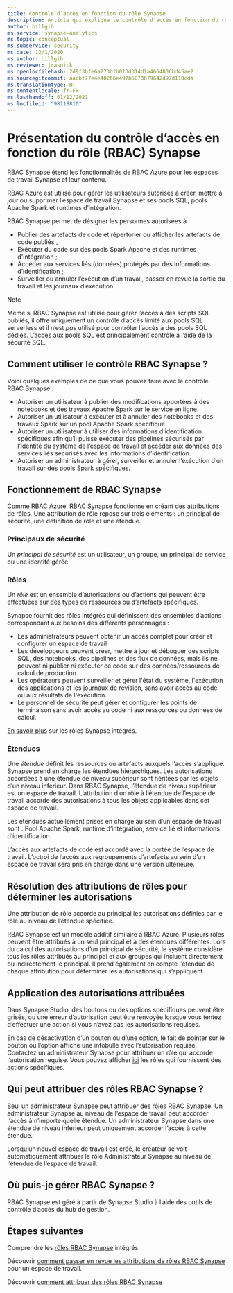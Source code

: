 ```yaml
---
title: Contrôle d’accès en fonction du rôle Synapse
description: Article qui explique le contrôle d’accès en fonction du rôle dans Azure Synapse Analytics
author: billgib
ms.service: synapse-analytics
ms.topic: conceptual
ms.subservice: security
ms.date: 12/1/2020
ms.author: billgib
ms.reviewer: jrasnick
ms.openlocfilehash: 2d9f3bfe6a273bfb0f3d314d1a4664806bd45ae2
ms.sourcegitcommit: aacbf77e4e40266e497b6073679642d97d110cda
ms.translationtype: HT
ms.contentlocale: fr-FR
ms.lasthandoff: 01/12/2021
ms.locfileid: "98118810"
---
```

# <a name="what-is-synapse-role-based-access-control-rbac"></a>Présentation du contrôle d’accès en fonction du rôle (RBAC) Synapse

RBAC Synapse étend les fonctionnalités de [RBAC Azure](../../role-based-access-control/overview.md) pour les espaces de travail Synapse et leur contenu. 

RBAC Azure est utilisé pour gérer les utilisateurs autorisés à créer, mettre à jour ou supprimer l’espace de travail Synapse et ses pools SQL, pools Apache Spark et runtimes d’intégration.

RBAC Synapse permet de désigner les personnes autorisées à :
- Publier des artefacts de code et répertorier ou afficher les artefacts de code publiés , 
- Exécuter du code sur des pools Spark Apache et des runtimes d'intégration ;
- Accéder aux services liés (données) protégés par des informations d’identification ; 
- Surveiller ou annuler l’exécution d’un travail, passer en revue la sortie du travail et les journaux d’exécution.  

>[!Note]
>Même si RBAC Synapse est utilisé pour gérer l’accès à des scripts SQL publiés, il offre uniquement un contrôle d’accès limité aux pools SQL serverless et il n’est _pas_ utilisé pour contrôler l’accès à des pools SQL dédiés.  L’accès aux pools SQL est principalement contrôlé à l’aide de la sécurité SQL.

## <a name="what-can-i-do-with-synapse-rbac"></a>Comment utiliser le contrôle RBAC Synapse ?

Voici quelques exemples de ce que vous pouvez faire avec le contrôle RBAC Synapse :
  - Autoriser un utilisateur à publier des modifications apportées à des notebooks et des travaux Apache Spark sur le service en ligne.
  - Autoriser un utilisateur à exécuter et à annuler des notebooks et des travaux Spark sur un pool Apache Spark spécifique.
  - Autoriser un utilisateur à utiliser des informations d’identification spécifiques afin qu’il puisse exécuter des pipelines sécurisés par l’identité du système de l’espace de travail et accéder aux données des services liés sécurisés avec les informations d’identification. 
  - Autoriser un administrateur à gérer, surveiller et annuler l’exécution d’un travail sur des pools Spark spécifiques.    

## <a name="how-synapse-rbac-works"></a>Fonctionnement de RBAC Synapse
Comme RBAC Azure, RBAC Synapse fonctionne en créant des attributions de rôles. Une attribution de rôle repose sur trois éléments : un principal de sécurité, une définition de rôle et une étendue.  

### <a name="security-principals"></a>Principaux de sécurité

Un _principal de sécurité_ est un utilisateur, un groupe, un principal de service ou une identité gérée.

### <a name="roles"></a>Rôles
 
Un _rôle_  est un ensemble d’autorisations ou d’actions qui peuvent être effectuées sur des types de ressources ou d’artefacts spécifiques.

Synapse fournit des rôles intégrés qui définissent des ensembles d’actions correspondant aux besoins des différents personnages :
- Les administrateurs peuvent obtenir un accès complet pour créer et configurer un espace de travail 
- Les développeurs peuvent créer, mettre à jour et déboguer des scripts SQL, des notebooks, des pipelines et des flux de données, mais ils ne peuvent ni publier ni exécuter ce code sur des données/ressources de calcul de production
- Les opérateurs peuvent surveiller et gérer l'état du système, l'exécution des applications et les journaux de révision, sans avoir accès au code ou aux résultats de l'exécution.
- Le personnel de sécurité peut gérer et configurer les points de terminaison sans avoir accès au code ni aux ressources ou données de calcul.

[En savoir plus](./synapse-workspace-synapse-rbac-roles.md) sur les rôles Synapse intégrés. 

### <a name="scopes"></a>Étendues

Une _étendue_ définit les ressources ou artefacts auxquels l’accès s’applique.  Synapse prend en charge les étendues hiérarchiques.  Les autorisations accordées à une étendue de niveau supérieur sont héritées par les objets d’un niveau inférieur.  Dans RBAC Synapse, l’étendue de niveau supérieur est un espace de travail.  L’attribution d’un rôle à l’étendue de l’espace de travail accorde des autorisations à tous les objets applicables dans cet espace de travail.  

Les étendues actuellement prises en charge au sein d’un espace de travail sont : Pool Apache Spark, runtime d’intégration, service lié et informations d’identification. 

L’accès aux artefacts de code est accordé avec la portée de l’espace de travail.  L’octroi de l’accès aux regroupements d’artefacts au sein d’un espace de travail sera pris en charge dans une version ultérieure.

## <a name="resolving-role-assignments-to-determine-permissions"></a>Résolution des attributions de rôles pour déterminer les autorisations

Une attribution de rôle accorde au principal les autorisations définies par le rôle au niveau de l’étendue spécifiée.

RBAC Synapse est un modèle additif similaire à RBAC Azure. Plusieurs rôles peuvent être attribués à un seul principal et à des étendues différentes. Lors du calcul des autorisations d’un principal de sécurité, le système considère tous les rôles attribués au principal et aux groupes qui incluent directement ou indirectement le principal.  Il prend également en compte l’étendue de chaque attribution pour déterminer les autorisations qui s’appliquent.  

## <a name="enforcing-assigned-permissions"></a>Application des autorisations attribuées

Dans Synapse Studio, des boutons ou des options spécifiques peuvent être grisés, ou une erreur d’autorisation peut être renvoyée lorsque vous tentez d’effectuer une action si vous n’avez pas les autorisations requises. 

En cas de désactivation d’un bouton ou d’une option, le fait de pointer sur le bouton ou l’option affiche une infobulle avec l’autorisation requise.  Contactez un administrateur Synapse pour attribuer un rôle qui accorde l’autorisation requise. Vous pouvez afficher [ici](./synapse-workspace-synapse-rbac-roles.md) les rôles qui fournissent des actions spécifiques.

## <a name="who-can-assign-synapse-rbac-roles"></a>Qui peut attribuer des rôles RBAC Synapse ?

Seul un administrateur Synapse peut attribuer des rôles RBAC Synapse.  Un administrateur Synapse au niveau de l’espace de travail peut accorder l’accès à n’importe quelle étendue.  Un administrateur Synapse dans une étendue de niveau inférieur peut uniquement accorder l’accès à cette étendue. 

Lorsqu’un nouvel espace de travail est créé, le créateur se voit automatiquement attribuer le rôle Administrateur Synapse au niveau de l’étendue de l’espace de travail.   

## <a name="where-do-i-manage-synapse-rbac"></a>Où puis-je gérer RBAC Synapse ?

RBAC Synapse est géré à partir de Synapse Studio à l’aide des outils de contrôle d’accès du hub de gestion. 

## <a name="next-steps"></a>Étapes suivantes

Comprendre les [rôles RBAC Synapse](./synapse-workspace-synapse-rbac-roles.md) intégrés.

Découvrir [comment passer en revue les attributions de rôles RBAC Synapse](./how-to-review-synapse-rbac-role-assignments.md) pour un espace de travail.

Découvrir [comment attribuer des rôles RBAC Synapse](./how-to-manage-synapse-rbac-role-assignments.md)